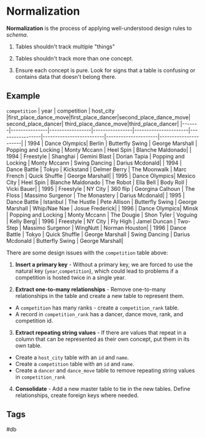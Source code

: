 # Normalization 

**Normalization** is the process of applying well-understood design rules to *schema*.  

1. Tables shouldn't track multiple "things"  

2. Tables shouldn't track more than one concept.  

3. Ensure each concept is pure. Look for signs that a table is confusing 
or contains data that doesn't belong there.

## Example
`competition`
| year 	| competition   |	host_city 	    |first_place_dance_move|first_place_dancer|second_place_dance_move| second_place_dancer| third_place_dance_move|third_place_dancer|
|-------|---------------|-----------------|----------------|----------------------|-----------------|-------------------------|---------------------|----------------------|
| 1994 	| Dance Olympics|  	Berlin 				| Butterfly Swing 		 	 | George Marshall 					| Popping and Locking 			|	Monty Mccann 					|	Heel Spin 						  | 	Blanche Maldonado|
| 1994 	| Freestyle 		| 	Shanghai 	| Gemini Blast 		 	 | Dorian Tapia 				| Popping and Locking 			|	Monty Mccann 					|	Swing Dancing 						| 	Darius Mcdonald|
| 1994 	| Dance Battle 		| 	Tokyo 			| Kickstand 			 	 | Delmer Berry 			| The Moonwalk 	|	Marc French 						|	Quick Shuffle 								| 	George Marshall|
| 1995 	| Dance Olympics|  	Mexico City 			| Heel Spin 			 	 | Blanche Maldonado 				| The Robot 				|	Ella Bell 				|	Body Roll 					| 	Vicki Bauer|
| 1995 	| Freestyle 		| 	NY City 				| 360 flip 			 	 | Georgina Calhoun 			| The Floss 					|	Massimo Surgenor 				|	The Monastery 							| 	Darius Mcdonald|
| 1995 	| Dance Battle 		| 	Istanbul 				| The Hustle 		 	 | Pete Allison 				| Butterfly Swing 				|	George Marshall			|	Whip/Nae Nae 							| 	Josue Frederick|
| 1996 	| Dance Olympics|  	Minsk 				| Popping and Locking 	 	 | Monty Mccann 				| The Dougie 				|	Shon Tyler 					|	Voguing | 	Kelly Berg|
| 1996 	| Freestyle 		| 	NY City 				| Fly High 	 	 | Jamel Duncan 				| Two-Step 					|	Massimo Surgenor 				|	WingNutt 						| 	Norman Houston|
| 1996 	| Dance Battle 		| 	Tokyo 			| Quick Shuffle 					 | George Marshall 					| Swing Dancing 				| Darius Mcdonald 							|	Butterfly Swing 						|   George Marshall|

There are some design issues with the `competition` table above:  
1. **Insert a primary key** - Without a primary key, we are forced to use the 
natural key (`year`,`competition`), which could lead to problems if a competition is 
hosted twice in a single year.   

2. **Extract one-to-many relationships** - Remove one-to-many relationships in
 the table and create a new table to represent them.  
* A `competition` has many ranks - create a `competition_rank` table.  
* A record in `competition_rank` has a dancer, dance move, rank, and competition id.  

3. **Extract repeating string values** - If there are values that repeat in a column 
that can be represented as their own concept, put them in its own table.  
* Create a `host_city` table with an `id` and `name`.   
* Create a `competition` table with an `id` and `name`.   
* Create a `dancer` and `dance_move` table to remove repeating string values in 
`competition_rank`

4. **Consolidate** - Add a new master table to tie in the new tables. 
Define relationships, create foreign keys where needed.  


## Tags
#db
